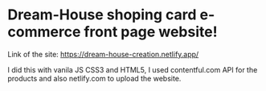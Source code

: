 # Dream-House shoping card e-commerce front page website!
Link of the site: https://dream-house-creation.netlify.app/

I did this with vanila JS CSS3 and HTML5, I used contentful.com API for the products and also netlify.com to upload the website.

